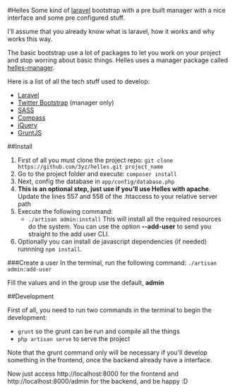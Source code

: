 #Helles
Some kind of [laravel](http://www.laravel.com) bootstrap with a pre built manager with a nice interface and some pre configured stuff. 

I'll assume that you already know what is laravel, how it works and why works this way.

The basic bootstrap use a lot of packages to let you work on your project and stop worring about basic things. Helles uses a manager package called [helles-manager](https://github.com/3yz/helles-manager). 

Here is a list of all the tech stuff used to develop:

- [Laravel](http://www.laravel.com.br)
- [Twitter Bootstrap](http://getbootstrap.com/) (manager only)
- [SASS](http://getbootstrap.com/)
- [Compass](http://compass-style.org/)
- [jQuery](http://www.jquery.com)
- [GruntJS](http://gruntjs.com/)

##Install
1. First of all you must clone the project repo: `git clone https://github.com/3yz/helles.git project_name`
2. Go to the project folder and execute: `composer install` 
3. Next, config the database in `app/config/database.php`
4. **This is an optional step, just use if you'll use Helles with apache**. Update the lines 557 and 558 of the .htaccess to your relative server path 
5. Execute the following command: 
   - `./artisan admin:install`
This will install all the required resources do the system. You can use the option **--add-user** to send you straight to the add user CLI.
6. Optionally you can install de javascript dependencies (if needed) runnning `npm install`.

###Create a user
In the terminal, run the following command:
`./artisan admin:add-user`

Fill the values and in the group use the default, **admin**

##Development

First of all, you need to run two commands in the terminal to begin the development:

- `grunt` so the grunt can be run and compile all the things
- `php artisan serve` to serve the project

Note that the grunt command only will be necessary if you'll develop something in the frontend, once the backend already have a interface. 

Now just access http://localhost:8000 for the frontend and http://localhost:8000/admin for the backend, and be happy :D